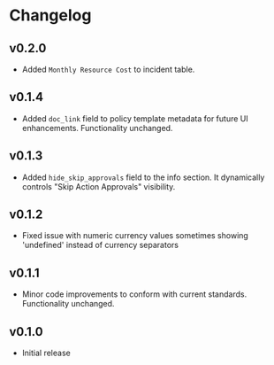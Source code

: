 # Changelog

## v0.2.0

- Added `Monthly Resource Cost` to incident table.

## v0.1.4

- Added `doc_link` field to policy template metadata for future UI enhancements. Functionality unchanged.

## v0.1.3

- Added `hide_skip_approvals` field to the info section. It dynamically controls "Skip Action Approvals" visibility.

## v0.1.2

- Fixed issue with numeric currency values sometimes showing 'undefined' instead of currency separators

## v0.1.1

- Minor code improvements to conform with current standards. Functionality unchanged.

## v0.1.0

- Initial release
